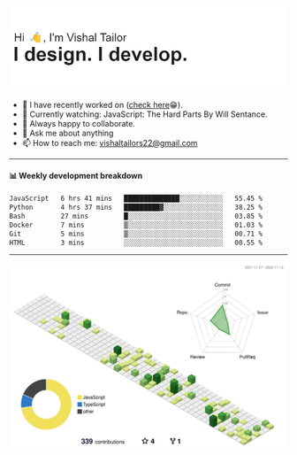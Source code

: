![Hi, I'm Vishal Tailor. I design. I develop.](https://github.com/vishaltailors/vishaltailors/blob/main/header.png?raw=true)

- 🔭 I have recently worked on ([check here](https://vishaltailor.com)😁).
- 🎦 Currently watching: JavaScript: The Hard Parts By Will Sentance.
- 👯 Always happy to collaborate.
- 💬 Ask me about anything
- 📫 How to reach me: <a href="mailto:vishaltailors22@gmail.com">vishaltailors22@gmail.com</a>

<hr /> 
<h4>📊 Weekly development breakdown</h4>
<!--START_SECTION:waka-->

```text
JavaScript   6 hrs 41 mins   ██████████████░░░░░░░░░░░   55.45 %
Python       4 hrs 37 mins   █████████▓░░░░░░░░░░░░░░░   38.25 %
Bash         27 mins         █░░░░░░░░░░░░░░░░░░░░░░░░   03.85 %
Docker       7 mins          ▒░░░░░░░░░░░░░░░░░░░░░░░░   01.03 %
Git          5 mins          ▒░░░░░░░░░░░░░░░░░░░░░░░░   00.71 %
HTML         3 mins          ░░░░░░░░░░░░░░░░░░░░░░░░░   00.55 %
```

<!--END_SECTION:waka-->
<hr /> 

![](./profile-3d-contrib/profile-green-animate.svg)
